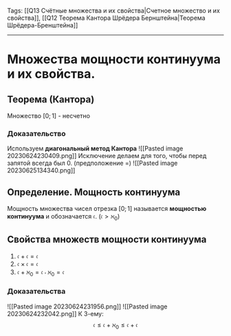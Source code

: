 Tags: [[Q13 Счётные множества и их свойства|Счетное множество и их свойства]], [[Q12 Теорема Кантора Шрёдера Бернштейна|Теорема Шрёдера-Бренштейна]]

---
# Множества мощности континуума и их свойства.

## Теорема (Кантора) 
Множество $[0;1]$ - несчетно

### Доказательство
Используем **диагональный метод Кантора**
![[Pasted image 20230624230409.png]]
Исключение делаем для того, чтобы перед запятой всегда был $0$.
(предположение =)
![[Pasted image 20230625134340.png]]

## Определение. Мощность континуума
Мощность множества чисел отрезка $[0;1]$ называется **мощностью континуума** и обозначается $\mathfrak{c}$. ($\mathfrak{c} > \aleph_0$)

## Свойства множеств мощности континуума
1) $\mathfrak{c} + \mathfrak{c} = \mathfrak{c}$
2) $\mathfrak{c}  \times \mathfrak{c} = \mathfrak{c}$
3) $\mathfrak{c} + \aleph_0 = \mathfrak{c} \cdot \aleph_0 = \mathfrak{c}$

### Доказательства
![[Pasted image 20230624231956.png]]
![[Pasted image 20230624232042.png]]
К 3-ему:$$ \mathfrak{c} \leq \mathfrak{c} + \aleph_0 \leq \mathfrak{c} + \mathfrak{c}$$


